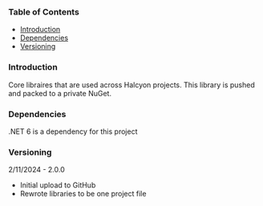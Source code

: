 ### Table of Contents
- [Introduction](#introduction)
- [Dependencies](#versioning)
- [Versioning](#versioning)


### Introduction 
Core libraires that are used across Halcyon projects. This library is pushed and packed to a private NuGet.

### Dependencies
.NET 6 is a dependency for this project

### Versioning 

2/11/2024 - 2.0.0
- Initial upload to GitHub
- Rewrote libraries to be one project file







